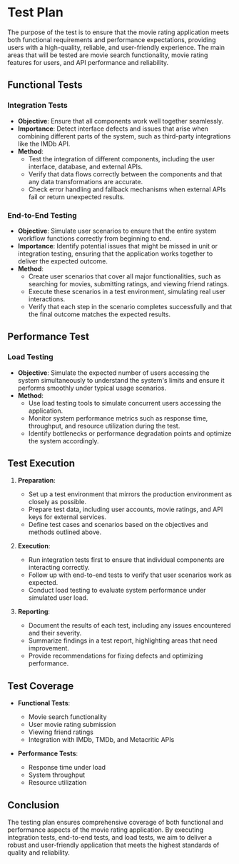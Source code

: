 # Test Plan

The purpose of the test is to ensure that the movie rating application meets both functional requirements and performance expectations, providing users with a high-quality, reliable, and user-friendly experience. The main areas that will be tested are movie search functionality, movie rating features for users, and API performance and reliability.

## Functional Tests

### Integration Tests
- **Objective**: Ensure that all components work well together seamlessly.
- **Importance**: Detect interface defects and issues that arise when combining different parts of the system, such as third-party integrations like the IMDb API.
- **Method**:
  - Test the integration of different components, including the user interface, database, and external APIs.
  - Verify that data flows correctly between the components and that any data transformations are accurate.
  - Check error handling and fallback mechanisms when external APIs fail or return unexpected results.

### End-to-End Testing
- **Objective**: Simulate user scenarios to ensure that the entire system workflow functions correctly from beginning to end.
- **Importance**: Identify potential issues that might be missed in unit or integration testing, ensuring that the application works together to deliver the expected outcome.
- **Method**:
  - Create user scenarios that cover all major functionalities, such as searching for movies, submitting ratings, and viewing friend ratings.
  - Execute these scenarios in a test environment, simulating real user interactions.
  - Verify that each step in the scenario completes successfully and that the final outcome matches the expected results.

## Performance Test

### Load Testing
- **Objective**: Simulate the expected number of users accessing the system simultaneously to understand the system's limits and ensure it performs smoothly under typical usage scenarios.
- **Method**:
  - Use load testing tools to simulate concurrent users accessing the application.
  - Monitor system performance metrics such as response time, throughput, and resource utilization during the test.
  - Identify bottlenecks or performance degradation points and optimize the system accordingly.

## Test Execution

1. **Preparation**:
   - Set up a test environment that mirrors the production environment as closely as possible.
   - Prepare test data, including user accounts, movie ratings, and API keys for external services.
   - Define test cases and scenarios based on the objectives and methods outlined above.

2. **Execution**:
   - Run integration tests first to ensure that individual components are interacting correctly.
   - Follow up with end-to-end tests to verify that user scenarios work as expected.
   - Conduct load testing to evaluate system performance under simulated user load.

3. **Reporting**:
   - Document the results of each test, including any issues encountered and their severity.
   - Summarize findings in a test report, highlighting areas that need improvement.
   - Provide recommendations for fixing defects and optimizing performance.

## Test Coverage

- **Functional Tests**:
  - Movie search functionality
  - User movie rating submission
  - Viewing friend ratings
  - Integration with IMDb, TMDb, and Metacritic APIs

- **Performance Tests**:
  - Response time under load
  - System throughput
  - Resource utilization

## Conclusion

The testing plan ensures comprehensive coverage of both functional and performance aspects of the movie rating application. By executing integration tests, end-to-end tests, and load tests, we aim to deliver a robust and user-friendly application that meets the highest standards of quality and reliability.
